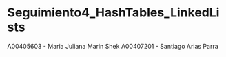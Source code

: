 # Seguimiento4_HashTables_LinkedLists
A00405603 - Maria Juliana Marin Shek
A00407201 - Santiago Arias Parra

